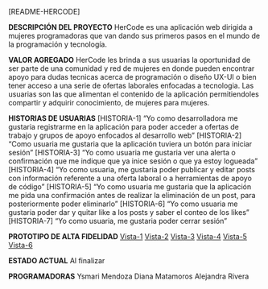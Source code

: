 [README-HERCODE]

**DESCRIPCIÓN DEL PROYECTO**
HerCode es una aplicación web dirigida a mujeres programadoras que van dando sus primeros pasos en el mundo de la programación y tecnología. 

**VALOR AGREGADO**
HerCode les brinda a sus usuarias la oportunidad de ser parte de una comunidad y red de mujeres en donde pueden encontrar apoyo para dudas tecnicas acerca de programación o diseño UX-UI o bien tener acceso a una serie de ofertas laborales enfocadas a tecnologia. Las usuarias son las que alimentan el contenido de la aplicación permitiendoles compartir y adquirir conocimiento, de mujeres para mujeres. 

**HISTORIAS DE USUARIAS**
[HISTORIA-1]
“Yo como desarrolladora me gustaria registrarme en la aplicación para poder acceder a ofertas de trabajo y grupos de apoyo enfocados al desarrollo web”
[HISTORIA-2]
“Como usuaria me gustaria que la aplicación tuviera un botón para iniciar sesión”
[HISTORIA-3]
“Yo como usuaria me gustaria ver una alerta o confirmación que me indique que ya inice sesión o que ya estoy logueada”
[HISTORIA-4]
“Yo como usuaria, me gustaria poder publicar y editar posts con información referente a una oferta laboral o a herramientas de apoyo de código”
[HISTORIA-5]
“Yo como usuaria me gustaria que la aplicación me pida una confirmación antes de realizar la eliminación de un post, para posteriormente poder eliminarlo”
[HISTORIA-6]
“Yo como usuaria me gustaria poder dar y quitar like a los posts y saber el conteo de los likes”
[HISTORIA-7]
“Yo como usuaria, me gustaria poder cerrar sesión”

**PROTOTIPO DE ALTA FIDELIDAD**
[Vista-1](../Imagenes/Prototipo%20de%20Alta%20Fidelidad//HERCODE_1.png)
[Vista-2](../Imagenes/Prototipo%20de%20Alta%20Fidelidad/HERCODE_2.png)
[Vista-3](../Imagenes/Prototipo%20de%20Alta%20Fidelidad/HERCODE_3.png)
[Vista-4](../Imagenes/Prototipo%20de%20Alta%20Fidelidad/HERCODE_4.png)
[Vista-5](../Imagenes/Prototipo%20de%20Alta%20Fidelidad/HERCODE_5.png)
[Vista-6](../Imagenes/Prototipo%20de%20Alta%20Fidelidad/HERCODE_6.png)

**ESTADO ACTUAL**
Al finalizar 

**PROGRAMADORAS**
Ysmari Mendoza
Diana Matamoros
Alejandra Rivera